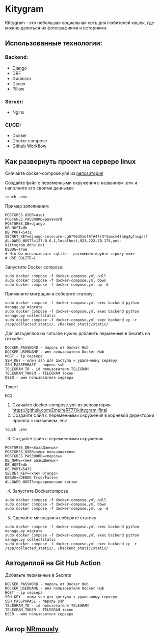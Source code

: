 # Kitygram
Kittygram - это небольшая социальная сеть для любителей кошек, где можно делиться их фотографиями и историями.

## Иcпользованные технологии:
### Backend:
- Django
- DRF
- Gunicorn
- Djoser
- Pillow

### Server:
- Nginx

### CI/CD:
- Docker
- Docker compose
- Github Workflow


## Как развернуть проект на сервере linux
Скачайте docker-compose.yml из [репозитория](https://github.com/NRmously/kittygram_final)

Создайте файл с переменными окружения с названием .env и наполните его своими данными:
```
touch .env
```

Пример заполнения:
```
POSTGRES_USER=user
POSTGRES_PASSWORD=password
POSTGRES_DB=django
DB_HOST=db
DB_PORT=5432
SECRET_KEY=django-insecure-cg6*%6d51ef8f#4!r3*$vmxm4)abgAgfasgasf
ALLOWED_HOSTS=127.0.0.1,localhost,923.223.70.175,pet-kittygram.ddns.net
DEBUG=True
# Что бы использовать sqlite - раскомментируйте строку ниже
# USE_SQLITE=1
```

Запустите Docker compose:
```
sudo docker compose -f docker-compose.yml pull
sudo docker compose -f docker-compose.yml down
sudo docker compose -f docker-compose.yml up -d
```

Примените миграции и соберите статику:
```
sudo docker compose -f docker-compose.yml exec backend python manage.py migrate
sudo docker compose -f docker-compose.yml exec backend python manage.py collectstatic
sudo docker compose -f docker-compose.yml exec backend cp -r /app/collected_static/. /backend_static/static/
```

Для автодеплоя на гитхабе нужно добавить перменные в Secrets на гитхабе:
```
DOCKER_PASSWORD - пароль от Docker Hub
DOCKER_USERNAME - имя пользователя Docker Hub
HOST - ip сервера
SSH_KEY - ключ ssh для доступа к удаленному серверу
SSH_PASSPHRASE - пароль ssh
TELEGRAM_TO - id пользователя TELEGRAM
TELEGRAM_TOKEN - TELEGRAM токен
USER - имя пользователя сервера
```

Текст:
```
КОД
```
1. Скачайте docker-compose.yml из репозитория https://github.com/EmpIreR777/kittygram_final
2. Создайте файл с переменными окружения в корневой директории проекта с названием .env
```
touch .env
```
3. Создайте файл с переменными окружения
```
POSTGRES_DB=<БазаДанных>
POSTGRES_USER=<имя пользователя>
POSTGRES_PASSWORD=<пароль>
DB_NAME=<имя БазыДанных>
DB_HOST=db
DB_PORT=5432
SECRET_KEY=<ключ Django>
DEBUG=<DEBUG True/False>
ALLOWED_HOSTS=<разрешенные хосты>
```

4. Запустите Dockercompose
```
sudo docker compose -f docker-compose.yml pull
sudo docker compose -f docker-compose.yml down
sudo docker compose -f docker-compose.yml up -d
```
5. Сделайте миграции и соберите статику
```
sudo docker compose -f docker-compose.yml exec backend python manage.py migrate
sudo docker compose -f docker-compose.yml exec backend python manage.py collectstatic
sudo docker compose -f docker-compose.yml exec backend cp -r /app/collected_static/. /backend_static/static/ 
```

## Автодеплой на Git Hub Action
Добавьте перменные в Secrets
```
DOCKER_PASSWORD - пароль от Docker Hub
DOCKER_USERNAME - имя пользователя Docker Hub
HOST - ip сервера
SSH_KEY - ключ ssh для доступа к удаленному серверу
SSH_PASSPHRASE - пароль ssh
TELEGRAM_TO - id пользователя TELEGRAM
TELEGRAM_TOKEN - TELEGRAM токен
USER - имя пользователя сервера
```

## Автор [NRmously](https://github.com/NRmously)
